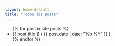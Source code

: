 ```yaml
---
layout: home-default
title: "Todos los posts"
---
```


<ul class="post-list">
{% for post in site.posts %}
  <li><a href="{{ post.url }}">{{ post.title }}</a> <span class="date">( {{ post.date | date: "%b %Y" }} )</span></li>
{% endfor %}
</ul>
